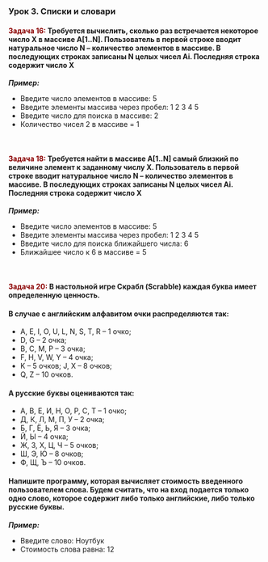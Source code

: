 ### Урок 3. Списки и словари ###
#### <span style="color:#8B0000">Задача 16:</span> Требуется вычислить, сколько раз встречается некоторое число X в массиве A[1..N]. Пользователь в первой строке вводит натуральное число N – количество элементов в массиве. В последующих  строках записаны N целых чисел Ai. Последняя строка содержит число X ####

*__Пример:__*
- Введите число элементов в массиве: 5
- Введите элементы массива через пробел: 1 2 3 4 5
- Введите число для поиска в массиве: 2
- Количество чисел 2 в массиве = 1

<br>

#### <span style="color:#8B0000">Задача 18:</span> Требуется найти в массиве A[1..N] самый близкий по величине элемент к заданному числу X. Пользователь в первой строке вводит натуральное число N – количество элементов в массиве. В последующих  строках записаны N целых чисел Ai. Последняя строка содержит число X ####

*__Пример:__*
- Введите число элементов в массиве: 5
- Введите элементы массива через пробел: 1 2 3 4 5
- Введите число для поиска ближайшего числа: 6
- Ближайшее число к 6 в массиве = 5

<br>

#### <span style="color:#8B0000">Задача 20:</span> В настольной игре Скрабл (Scrabble) каждая буква имеет определенную ценность.
#### В случае с английским алфавитом очки распределяются так:
- A, E, I, O, U, L, N, S, T, R – 1 очко;
- D, G – 2 очка;
- B, C, M, P – 3 очка;
- F, H, V, W, Y – 4 очка;
- K – 5 очков; J, X – 8 очков;
- Q, Z – 10 очков.

#### А русские буквы оцениваются так: 
- А, В, Е, И, Н, О, Р, С, Т – 1 очко;
- Д, К, Л, М, П, У – 2 очка;
- Б, Г, Ё, Ь, Я – 3 очка;
- Й, Ы – 4 очка;
- Ж, З, Х, Ц, Ч – 5 очков;
- Ш, Э, Ю – 8 очков;
- Ф, Щ, Ъ – 10 очков.
#### Напишите программу, которая вычисляет стоимость введенного пользователем слова. Будем считать, что на вход подается только одно слово, которое содержит либо только английские, либо только русские буквы.



*__Пример:__*
- Введите слово: Ноутбук
- Стоимость слова равна: 12


